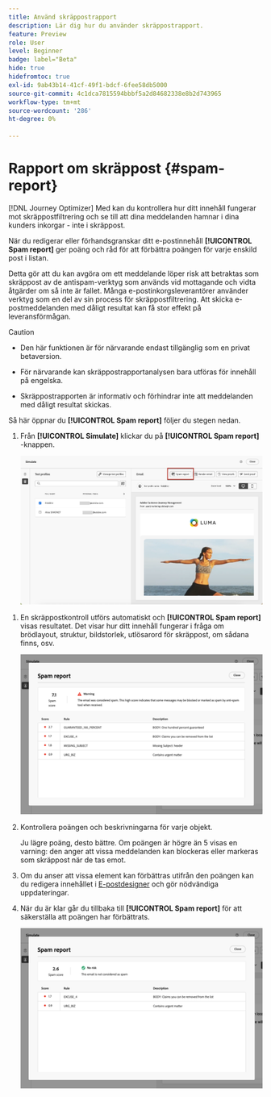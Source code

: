 ```yaml
---
title: Använd skräppostrapport
description: Lär dig hur du använder skräppostrapport.
feature: Preview
role: User
level: Beginner
badge: label="Beta"
hide: true
hidefromtoc: true
exl-id: 9ab43b14-41cf-49f1-bdcf-6fee58db5000
source-git-commit: 4c1dca7815594bbbf5a2d84682338e8b2d743965
workflow-type: tm+mt
source-wordcount: '286'
ht-degree: 0%

---
```


# Rapport om skräppost {#spam-report}

[!DNL Journey Optimizer] Med kan du kontrollera hur ditt innehåll fungerar mot skräppostfiltrering och se till att dina meddelanden hamnar i dina kunders inkorgar - inte i skräppost.

När du redigerar eller förhandsgranskar ditt e-postinnehåll **[!UICONTROL Spam report]** ger poäng och råd för att förbättra poängen för varje enskild post i listan.

Detta gör att du kan avgöra om ett meddelande löper risk att betraktas som skräppost av de antispam-verktyg som används vid mottagande och vidta åtgärder om så inte är fallet. Många e-postinkorgsleverantörer använder verktyg som en del av sin process för skräppostfiltrering. Att skicka e-postmeddelanden med dåligt resultat kan få stor effekt på leveransförmågan.


>[!CAUTION]
>
>* Den här funktionen är för närvarande endast tillgänglig som en privat betaversion.
>
>* För närvarande kan skräppostrapportanalysen bara utföras för innehåll på engelska.
>
>* Skräppostrapporten är informativ och förhindrar inte att meddelanden med dåligt resultat skickas.

Så här öppnar du **[!UICONTROL Spam report]** följer du stegen nedan.

1. Från **[!UICONTROL Simulate]** klickar du på **[!UICONTROL Spam report]** -knappen.

   ![](assets/spam-report-button.png)

<!--
    You can also open the [Email Designer](../email/content-from-scratch.md), click the **[!UICONTROL More]** button and select **[!UICONTROL Check spam score]** from the menu.

    ![](assets/spam-report-check-score.png)
-->

1. En skräppostkontroll utförs automatiskt och **[!UICONTROL Spam report]** visas resultatet. Det visar hur ditt innehåll fungerar i fråga om brödlayout, struktur, bildstorlek, utlösarord för skräppost, om sådana finns, osv.

   ![](assets/spam-report-high-score.png)

1. Kontrollera poängen och beskrivningarna för varje objekt.

   Ju lägre poäng, desto bättre. Om poängen är högre än 5 visas en varning: den anger att vissa meddelanden kan blockeras eller markeras som skräppost när de tas emot.

1. Om du anser att vissa element kan förbättras utifrån den poängen kan du redigera innehållet i [E-postdesigner](../email/content-from-scratch.md) och gör nödvändiga uppdateringar.

1. När du är klar går du tillbaka till **[!UICONTROL Spam report]** för att säkerställa att poängen har förbättrats.

   ![](assets/spam-report-low-score.png)

<!--You can also check the message's alerts for warnings on potential risk of spam detection. Follow the steps below.

1. Click the **[!UICONTROL Alerts]** button on top right of the screen. [Learn more on email alerts](../email/create-email.md#check-email-alerts)

1. If **[!UICONTROL Spam checker alert]** is displayed, you should check your content for a potential risk of spam using the **[!UICONTROL Spam report]** feature as detailed above.

    ![](assets/spam-report-alert.png)
-->
